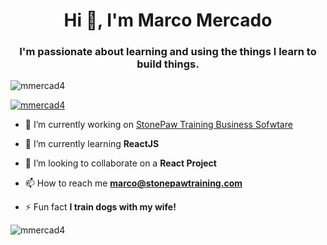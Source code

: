 <h1 align="center">Hi 👋, I'm Marco Mercado</h1>
<h3 align="center">I'm passionate about learning and using the things I learn to build things.</h3>

<p align="left"> <img src="https://komarev.com/ghpvc/?username=mmercad4&label=Profile%20views&color=0e75b6&style=flat" alt="mmercad4" /> </p>

<p align="left"> <a href="https://github.com/ryo-ma/github-profile-trophy"><img src="https://github-profile-trophy.vercel.app/?username=mmercad4" alt="mmercad4" /></a> </p>

- 🔭 I’m currently working on [StonePaw Training Business Sofwtare](StonePawTraining.com)

- 🌱 I’m currently learning **ReactJS**

- 👯 I’m looking to collaborate on a **React Project**

- 📫 How to reach me **marco@stonepawtraining.com**

- ⚡ Fun fact **I train dogs with my wife!**

<p><img align="center" src="https://github-readme-streak-stats.herokuapp.com/?user=mmercad4&" alt="mmercad4" /></p>
